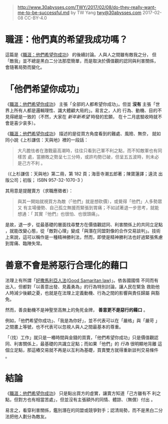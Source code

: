 ﻿> http://www.30abysses.com/TWY/2017/02/08/do-they-really-want-me-to-be-successful.md
> by TW Yang <twy@30abysses.com> 2017-02-08 CC-BY-4.0

# 職涯：他們真的希望我成功嗎？

這篇是《[職涯：他們希望你成功][1]》 的後續討論。人與人之間雖有敵我之分，
但「敵我」並不總是黑白二分法那麼簡單，而是取決於價值觀的認同與利害關係，
會隨著局勢而變化。

[1]: http://www.30abysses.com/TWY/2017/02/06/they-want-you-to-be-successful.html



# 「他們希望你成功」

《[職涯：他們希望你成功][1]》 主張「全部的人都希望你成功」。但並
**沒有**  主張「世界上所有人都是邏輯理性、識大體顧大局的」。易言之，人的
行為、動機、目的不見得總是一致的（不然，大家在 *新年新希望* 時發的宏願，
在十二月底驗收時就不會是喜少哀多）。

《[職涯：他們希望你成功][1]》 描述的是從買方角度看到的難處、風險、無奈，
就如同小說《上杉謙信：天與地》裡的一段話：

> 大凡膽怯者在激戰最高潮時，往往只看到己軍不利之點，而不知敵軍也有同樣苦
> 處，當勝敗之勢呈七三分時，或許均勢已破，但呈五五波時，則未必是己方不利
> 。
>

（《上杉謙信：天與地》第二冊，第 182  頁；海音寺潮五郎著；陳寶蓮譯；遠流
出版公司；初版； ISBN 957-32-1070-3 ）

其用意是提醒賣方（求職應徵者）：

> 與其一開始就視買方為敵（「他們」就是想砍價），或覺得「他們」人多勢眾又
> 有主場優勢、自己孤立無援而緊張到胃痛；不如試著退一步思考，就能想通：「
> 其實『他們』也很怕、也很頭痛」。

是故，退一步，從最基礎的層面找尋雙方在價值觀認同、利害關係上的共同立足點
，就能改變心態，從「敵對心理」變成「與潛在同盟對像的合作交易談判」。技術
上來說，這可以稱作是一種精神勝利法，然而，即使是精神勝利法也好過緊張焦慮
到胃痛、臨陣失常。



# 善意不會是將惡行合理化的藉口

法理上有所謂「[好撒馬利亞人法][2]([Good Samaritan law][3])」。依各國國情
不同而有出入，但都對「以善意出發、見義勇為」的行為特別討論，讓人民在緊急
救助他人時減少後顧之憂，也就是在法理上定義動機、行為之間的影響與責任歸屬
與豁免。

[2]: https://zh.wikipedia.org/zh-tw/%E5%A5%BD%E6%92%92%E9%A6%AC%E5%88%A9%E4%BA%9E%E4%BA%BA%E6%B3%95
[3]: https://en.wikipedia.org/wiki/Good_Samaritan_law

然而，善良動機不是神聖至高無上的免死金牌， **善意更不是惡行的藉口** 。

例如，「他們希望你成功」、「我是為你好」，並不代表可以在「嚴格」與「嚴苛
」之間畫上等號，也不代表可以忽視人與人之間最基本的尊重。

「（找）工作」就只是一樁時間與金錢的買賣，「他們希望你成功」只是價值觀認
同、利害關係上，最基礎的共識立足點；而如果「他們」的 *行為* 很明顯地背離
這個立足點，那這樁交易就不再是以互利為基礎，買賣雙方就得重新談判交易條件
。



# 結論

《[職涯：他們希望你成功][1]》 只是點出買方的虛實，讓賣方知道「己方雖有不
利之點，但對方也有相當苦處」，但並沒有主張額外的同情、體諒、（無償）付出
。

易言之，看穿利害關係，鑑別潛在的同盟或競爭對手；認清局勢，而不是黑白二分
法把他人劃分為敵友。
